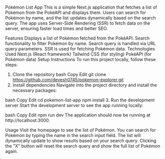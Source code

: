 Pokémon List App
This is a simple Next.js application that fetches a list of Pokémon from the PokéAPI and displays them. Users can search for Pokémon by name, and the list updates dynamically based on the search query. The app uses Server-Side Rendering (SSR) to fetch data on the server, ensuring faster load times and better SEO.

Features
Displays a list of Pokémon fetched from the PokéAPI.
Search functionality to filter Pokémon by name.
Search query is handled via URL query parameters.
SSR is used for fetching Pokémon data.
Technologies Used
Next.js (React framework)
Tailwind CSS (for styling)
PokéAPI (for Pokémon data)
Setup Instructions
To run this project locally, follow these steps:

1. Clone the repository
bash
Copy
Edit
git clone https://github.com/devesh0745/pokemon-explorer.git
2. Install dependencies
Navigate into the project directory and install the necessary packages:

bash
Copy
Edit
cd pokemon-list-app
npm install
3. Run the development server
Start the development server to see the app running locally:

bash
Copy
Edit
npm run dev
The application should now be running at http://localhost:3000.

Usage
Visit the homepage to see the list of Pokémon.
You can search for Pokémon by typing the name in the search input field. The list will dynamically update to show results based on your search query.
Clicking the "X" button will reset the search query and show the full list of Pokémon again.

